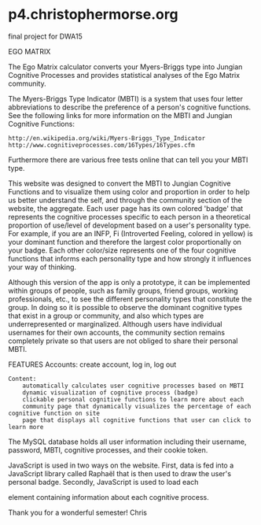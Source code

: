 p4.christophermorse.org
=======================

final project for DWA15


EGO MATRIX

The Ego Matrix calculator converts your Myers-Briggs type into Jungian Cognitive Processes and provides statistical analyses of the Ego Matrix community.

The Myers-Briggs Type Indicator (MBTI) is a system that uses four letter abbreviations to describe the preference of a person's cognitive functions. See the following links for more information on the MBTI and Jungian Cognitive Functions: 

	http://en.wikipedia.org/wiki/Myers-Briggs_Type_Indicator
	http://www.cognitiveprocesses.com/16Types/16Types.cfm

Furthermore there are various free tests online that can tell you your MBTI type.

This website was designed to convert the MBTI to Jungian Cognitive Functions and to visualize them using color and proportion in order to help us better understand the self, and through the community section of the website, the aggregate. Each user page has its own colored 'badge' that represents the cognitive processes specific to each person in a theoretical proportion of use/level of development based on a user's personality type. For example, if you are an INFP, Fi (Introverted Feeling, colored in yellow) is your dominant function and therefore the largest color proportionally on your badge. Each other color/size represents one of the four cognitive functions that informs each personality type and how strongly it influences your way of thinking.

Although this version of the app is only a prototype, it can be implemented within groups of people, such as family groups, friend groups, working professionals, etc., to see the different personality types that constitute the group. In doing so it is possible to observe the dominant cognitive types that exist in a group or community, and also which types are underrepresented or marginalized. Although users have individual usernames for their own accounts, the community section remains completely private so that users are not obliged to share their personal MBTI.


FEATURES
	Accounts:
		create account, log in, log out

	Content:
		automatically calculates user cognitive processes based on MBTI
		dynamic visualization of cognitive process (badge)
		clickable personal cognitive functions to learn more about each
		community page that dynamically visualizes the percentage of each cognitive function on site
		page that displays all cognitive functions that user can click to learn more


The MySQL database holds all user information including their username, password, MBTI, cognitive processes, and their cookie token.

JavaScript is used in two ways on the website. First, data is fed into a JavaScript library called Raphaël that is then used to draw the user's personal badge. Secondly, JavaScript is used to load each <div> element containing information about each cognitive process.


Thank you for a wonderful semester!
Chris
